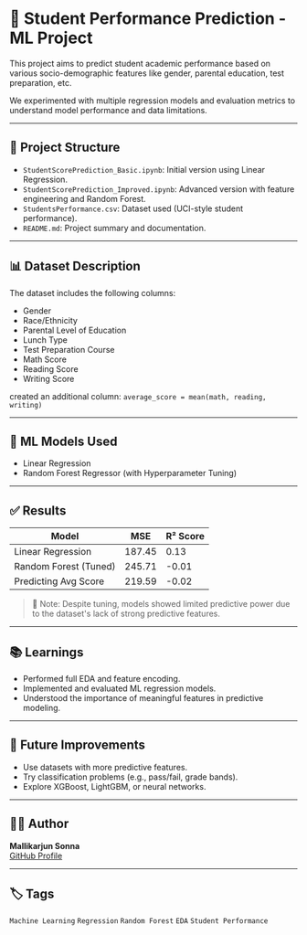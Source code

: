 # 📘 Student Performance Prediction - ML Project

This project aims to predict student academic performance based on various socio-demographic features like gender, parental education, test preparation, etc.

We experimented with multiple regression models and evaluation metrics to understand model performance and data limitations.

---

## 📂 Project Structure

- `StudentScorePrediction_Basic.ipynb`: Initial version using Linear Regression.
- `StudentScorePrediction_Improved.ipynb`: Advanced version with feature engineering and Random Forest.
- `StudentsPerformance.csv`: Dataset used (UCI-style student performance).
- `README.md`: Project summary and documentation.

---

## 📊 Dataset Description

The dataset includes the following columns:
- Gender
- Race/Ethnicity
- Parental Level of Education
- Lunch Type
- Test Preparation Course
- Math Score
- Reading Score
- Writing Score

created an additional column: `average_score = mean(math, reading, writing)`

---

## 🧠 ML Models Used

- Linear Regression
- Random Forest Regressor (with Hyperparameter Tuning)

---

## ✅ Results

| Model                 | MSE    | R² Score |
|----------------------|--------|----------|
| Linear Regression     | 187.45 | 0.13     |
| Random Forest (Tuned) | 245.71 | -0.01    |
| Predicting Avg Score  | 219.59 | -0.02    |

> 📌 Note: Despite tuning, models showed limited predictive power due to the dataset's lack of strong predictive features.

---

## 📚 Learnings

- Performed full EDA and feature encoding.
- Implemented and evaluated ML regression models.
- Understood the importance of meaningful features in predictive modeling.

---

## 🚀 Future Improvements

- Use datasets with more predictive features.
- Try classification problems (e.g., pass/fail, grade bands).
- Explore XGBoost, LightGBM, or neural networks.

---

## 🧑‍💻 Author

**Mallikarjun Sonna**  
[GitHub Profile](https://github.com/MallikarjunSonna)

---

## 🏷️ Tags

`Machine Learning` `Regression` `Random Forest` `EDA` `Student Performance`

